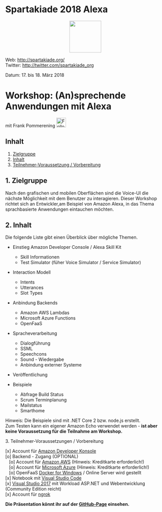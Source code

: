 # Spartakiade 2018 Alexa

<p align="center"><img src="images/logo_spartakiade.png" width=100/></p>

Web: http://spartakiade.org/  
Twitter: http://twitter.com/spartakiade_org

Datum: 17. bis 18. März 2018

# Workshop: (An)sprechende Anwendungen mit Alexa
mit Frank Pommerening <a href="https://twitter.com/fpommerening"><img src="images/TwitterLogo.png" alt="Follow @fpommerening" width=30/></a> 

## Inhalt
1. [Zielgruppe](#zielgruppe)
2. [Inhalt](#inhalt)
3. [Teilnehmer-Voraussetzung / Vorbereitung](#voraussetzungen)

<a name="zielgruppe"></a>
## 1. Zielgruppe
Nach den grafischen und mobilen Oberflächen sind die Voice-UI die nächste Möglichkeit mit dem Benutzer zu interagieren. Dieser Workshop richtet sich an Entwickler,am Beispiel von Amazon Alexa, in das Thema sprachbasierte Anwendungen eintauchen möchten.

## 2. Inhalt
Die folgende Liste gibt einen Überblick über mögliche Themen.
- Einstieg Amazon Developer Console / Alexa Skill Kit
  - Skill Informationen
  - Test Simulator (füher Voice Simulator / Service Simulator)

- Interaction Modell
  - Intents
  - Utterances
  - Slot Types

- Anbindung Backends
  - Amazon AWS Lambdas
  - Microsoft Azure Functions
  - OpenFaaS

- Spracheverarbeitung
  - Dialogführung
  - SSML 
  - Speechcons
  - Sound - Wiedergabe
  - Anbindung externer Systeme

- Veröffentlichung

- Beispiele
   - Abfrage Build Status
   - Scrum Terminplanung
   - Mailstatus
   - Smarthome
   
Hinweis: Die Beispiele sind mit .NET Core 2 bzw. node.js erstellt. 
<br />
Zum Testen kann ein eigener Amazon Echo verwendet werden - <b> ist aber keine Voraussetzung für die Teilnahme am Workshop.</b>

<a name="voraussetzungen"></a>
3. Teilnehmer-Voraussetzungen / Vorbereitung

[x] Account für <a href="https://developer.amazon.com/de/" target="_blank">Amazon Developer Konsole</a> <br/>
[o] Backend - Zugang (OPTIONAL)<br/>
&nbsp;&nbsp;&nbsp;[o] Account für <a href="https://aws.amazon.com/de/console/" target="_blank"> Amazon AWS</a> (Hinweis: Kreditkarte erforderlich!) <br />
&nbsp;&nbsp;&nbsp;[o] Account für <a href="https://azure.microsoft.com" target="_blank"> Microsoft Azure</a> (Hinweis: Kreditkarte erforderlich!) <br />
&nbsp;&nbsp;&nbsp;[o] OpenFaaS <a href="https://docs.docker.com/docker-for-windows/" target="_blank"> Docker for Windows</a> / Online Server wird gestellt <br />
[x] Notebook mit <a href="https://code.visualstudio.com/" target="_blank">Visual Studio Code</a><br />
[x] <a href="https://www.visualstudio.com/downloads" target="_blank">Visual Studio 2017</a> mit Workload ASP.NET und Webentwicklung (Community Edition reicht)<br />
[x] Account für <a href="https://ngrok.com/" target="_blank">ngrok</a>

<b>Die Präsentation könnt ihr auf der <a href="https://fpommerening.github.io/Spartakiade2018-Alexa/#/" target="_blank">GitHub-Page</a> einsehen.</b>
